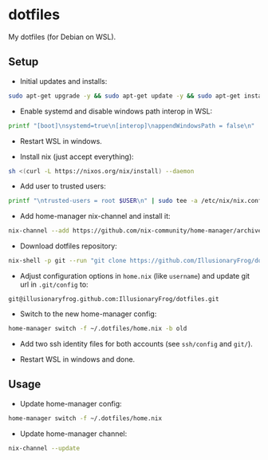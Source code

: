 # dotfiles

My dotfiles (for Debian on WSL).

## Setup
- Initial updates and installs:
```bash
sudo apt-get upgrade -y && sudo apt-get update -y && sudo apt-get install curl xz-utils openssh-client -y
```

- Enable systemd and disable windows path interop in WSL:
```bash
printf "[boot]\nsystemd=true\n[interop]\nappendWindowsPath = false\n" | sudo tee /etc/wsl.conf
```

- Restart WSL in windows.

- Install nix (just accept everything):
```bash
sh <(curl -L https://nixos.org/nix/install) --daemon
```

- Add user to trusted users:
```bash
printf "\ntrusted-users = root $USER\n" | sudo tee -a /etc/nix/nix.conf
```

- Add home-manager nix-channel and install it:
```bash
nix-channel --add https://github.com/nix-community/home-manager/archive/master.tar.gz home-manager && nix-channel --update && nix-shell '<home-manager>' -A install
```

- Download dotfiles repository:
```bash
nix-shell -p git --run "git clone https://github.com/IllusionaryFrog/dotfiles.git ~/.dotfiles"
```

- Adjust configuration options in `home.nix` (like `username`) and update git url in `.git/config` to:
```
git@illusionaryfrog.github.com:IllusionaryFrog/dotfiles.git
```

- Switch to the new home-manager config:
```bash
home-manager switch -f ~/.dotfiles/home.nix -b old
```

- Add two ssh identity files for both accounts (see `ssh/config` and `git/`).

- Restart WSL in windows and done.

## Usage
- Update home-manager config:
```bash
home-manager switch -f ~/.dotfiles/home.nix
```

- Update home-manager channel:
```bash
nix-channel --update
```
